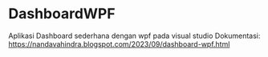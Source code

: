 # DashboardWPF
Aplikasi Dashboard sederhana dengan wpf pada visual studio
Dokumentasi: https://nandavahindra.blogspot.com/2023/09/dashboard-wpf.html
